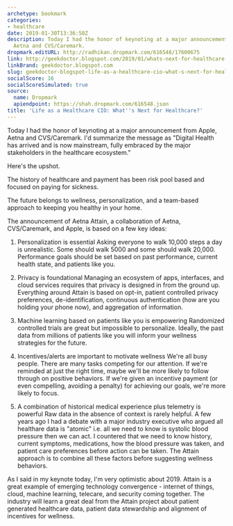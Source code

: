 ```yaml
---
archetype: bookmark
categories:
- healthcare
date: 2019-01-30T13:36:50Z
description: Today I had the honor of keynoting at a major announcement from Apple,
  Aetna and CVS/Caremark.
dropmark.editURL: http://radhikan.dropmark.com/616548/17600675
link: http://geekdoctor.blogspot.com/2019/01/whats-next-for-healthcare.html
linkBrand: geekdoctor.blogspot.com
slug: geekdoctor-blogspot-life-as-a-healthcare-cio-what-s-next-for-healthcare
socialScore: 16
socialScoreSimulated: true
source:
  name: Dropmark
  apiendpoint: https://shah.dropmark.com/616548.json
title: 'Life as a Healthcare CIO: What''s Next for Healthcare?'
---
```

Today I had the honor of keynoting at a major announcement from Apple, Aetna and CVS/Caremark.   I'd summarize the message as "Digital Health has arrived and is now mainstream, fully embraced by the major stakeholders in the healthcare ecosystem."

Here's the upshot.

The history of healthcare and payment has been risk pool based and focused on paying for sickness.

The future belongs to wellness, personalization, and a team-based approach to keeping you healthy in your home. 

The announcement of Aetna Attain, a collaboration of Aetna, CVS/Caremark, and Apple, is based on a few key ideas:

1.  Personalization is essential
Asking everyone to walk 10,000 steps a day is unrealistic.   Some should walk 5000 and some should walk 20,000.    Performance goals should be set based on past performance, current health state, and patients like you.

2.  Privacy is foundational
Managing an ecosystem of apps, interfaces, and cloud services requires that privacy is designed in from the ground up.   Everything around Attain is based on opt-in, patient controlled privacy preferences, de-identification, continuous authentication (how are you holding your phone now), and aggregation of information.

3.  Machine learning based on patients like you is empowering
Randomized controlled trials are great but impossible to personalize.  Ideally, the past data from millions of patients like you will inform your wellness strategies for the future.

4.  Incentives/alerts are important to motivate wellness
We're all busy people.   There are many tasks competing for our attention.   If we're reminded at just the right time, maybe we'll be more likely to follow through on positive behaviors.   If we're given an incentive payment (or even compelling, avoiding a penalty) for achieving our goals, we're more likely to focus.

5.   A combination of historical medical experience plus telemetry is powerful
Raw data in the absence of context is rarely helpful.   A few years ago I had a debate with a major industry executive who argued all healthare data is "atomic" i.e. all we need to know is systolic blood pressure then we can act.  I countered that we need to know history, current symptoms, medications, how the blood pressure was taken, and patient care preferences before action can be taken.   The Attain approach is to combine all these factors before suggesting wellness behaviors.

As I said in my keynote today, I'm very optimistic about 2019.   Attain is a great example of  emerging technology convergence - internet of things, cloud, machine learning, telecare, and security coming together.    The industry will learn a great deal from the Attain project about patient generated healthcare data, patient data stewardship and alignment of incentives for wellness.
